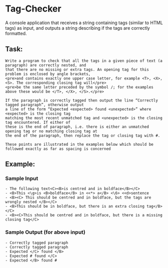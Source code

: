 # Tag-Checker
A console application that receives a string containing tags (similar to HTML tags) as input, and outputs a string describing if the tags are correctly formatted.

## Task: 
```
Write a program to check that all the tags in a given piece of text (a paragraph) are correctly nested, and
that there are no missing or extra tags. An opening tag for this problem is enclosed by angle brackets,
<pre>and contains exactly one upper case letter, for example <T>, <X>, <S>. The corresponding closing tag will</pre>
<pre>be the same letter preceded by the symbol /; for the examples above these would be </T>, </X>, </S>.</pre>

If the paragraph is correctly tagged then output the line “Correctly tagged paragraph”, otherwise output
a line of the form “Expected <expected> found <unexpected>” where <expected> is the closing tag
matching the most recent unmatched tag and <unexpected> is the closing tag encountered. If either of
these is the end of paragraph, i.e. there is either an unmatched opening tag or no matching closing tag at
the end of the paragraph, then replace the tag or closing tag with #. 
  
These points are illustrated in the examples below which should be followed exactly as far as spacing is concerned
```

## Example:

### Sample Input
```
- The following text<C><B>is centred and in boldface</B></C>
- <B>This <\g>is <B>boldface</B> in <<*> a</B> <\6> <<d>sentence
- <B><C> This should be centred and in boldface, but the tags are wrongly nested </B></C>
- <B>This should be in boldface, but there is an extra closing tag</B></C>
- <B><C>This should be centred and in boldface, but there is a missing closing tag</C>
``` 
### Sample Output (for above input)
```
- Correctly tagged paragraph
- Correctly tagged paragraph
- Expected </C> found </B>
- Expected # found </C>
- Expected </B> found #
```
